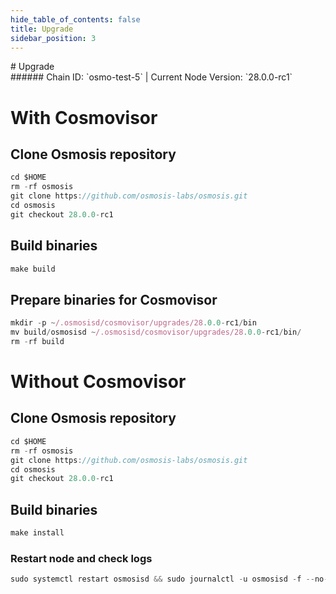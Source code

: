 ```yaml
---
hide_table_of_contents: false
title: Upgrade
sidebar_position: 3
---
```


<div class="h1-with-icon icon-osmosis">
# Upgrade
</div>
###### Chain ID: `osmo-test-5` | Current Node Version: `28.0.0-rc1`

# With Cosmovisor
## Clone Osmosis repository
```js
cd $HOME
rm -rf osmosis
git clone https://github.com/osmosis-labs/osmosis.git
cd osmosis
git checkout 28.0.0-rc1
 ```

## Build binaries
```js
make build
 ```

## Prepare binaries for Cosmovisor
```js
mkdir -p ~/.osmosisd/cosmovisor/upgrades/28.0.0-rc1/bin
mv build/osmosisd ~/.osmosisd/cosmovisor/upgrades/28.0.0-rc1/bin/
rm -rf build
```

# Without Cosmovisor
## Clone Osmosis repository
```js
cd $HOME
rm -rf osmosis
git clone https://github.com/osmosis-labs/osmosis.git
cd osmosis
git checkout 28.0.0-rc1
 ```

## Build binaries
```js
make install
 ```

### Restart node and check logs
```js
sudo systemctl restart osmosisd && sudo journalctl -u osmosisd -f --no-hostname -o cat
```